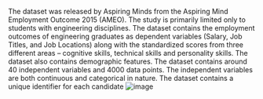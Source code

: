 The dataset was released by Aspiring Minds from the Aspiring Mind Employment Outcome 2015 (AMEO). The study is primarily limited only to students with engineering disciplines. The dataset contains the employment outcomes of engineering graduates as dependent variables (Salary, Job Titles, and Job Locations) along with the standardized scores from three different areas – cognitive skills, technical skills and personality skills. The dataset also contains demographic features. The dataset contains around 40 independent variables and 4000 data points. The independent variables are both continuous and categorical in nature. The dataset contains a unique identifier for each candidate
![image](https://github.com/user-attachments/assets/8993d886-5f39-4510-abac-db56b80cc0b2)

